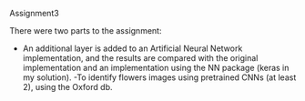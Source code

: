 Assignment3

There were two parts to the assignment:

- An additional layer is added to an Artificial Neural Network implementation, and the results are compared with the original implementation and an implementation using the NN package (keras in my solution).
-To identify flowers images using pretrained CNNs (at least 2), using the Oxford db.
